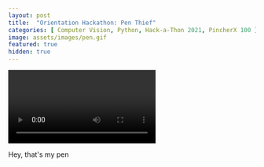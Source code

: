 ```yaml
---
layout: post
title:  "Orientation Hackathon: Pen Thief"
categories: [ Computer Vision, Python, Hack-a-Thon 2021, PincherX 100 ]
image: assets/images/pen.gif
featured: true
hidden: true
---
```


<video>
<src: "https://youtu.be/xA6W0VcwkKw" type: "video/mp4">
</video>

Hey, that's my pen
